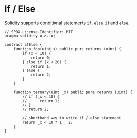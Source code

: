 # If / Else  
Solidity supports conditional statements `if`, `else if` and `else`.  
```
// SPDX-License-Identifier: MIT
pragma solidity 0.8.10;

contract ifElse {
	function foo(uint x) public pure returns (uint) {
		if (x < 10) {
			return 0;
		} else if (x < 20) {
			return 1;
		} else {
			return 2;
		}
	}

	function ternary(uint _x) public pure returns (uint) {
		// if (_x < 10) {
		//      return 1;
		// }
		// return 2;

		// shorthand way to write if / else statement
		return _x < 10 ? 1 : 2;
	}
}
```